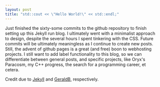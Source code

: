 ```yaml
---
layout: post
title: "std::cout << \"Hello World!\" << std::endl;"
---
```


Just finished the sixty-some commits to the github repository to finish setting up this Jekyll run blog. I ultimately went with a minimalist approach to design, despite the several hours I spent tinkering with the CSS. Future commits will be ultimately meaningless as I continue to create new posts. Still, the advent of github pages is a great (and free) boon to webhosting projects. I still want to add label functionality to this blog, so we can differentiate between general posts, and specific projects, like Oryx's Paracosm, my C++ progress, the search for a programming career, et cetera.

Credit due to [Jekyll](https://github.com/jekyll/jekyll) and [GeraldB](https://github.com/geraldb), respectively.
